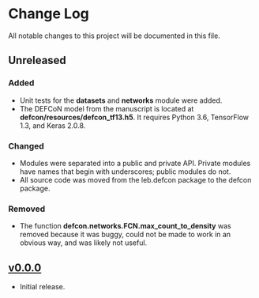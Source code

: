 # Change Log
All notable changes to this project will be documented in this file.

## Unreleased
### Added
- Unit tests for the **datasets** and **networks** module were added.
- The DEFCoN model from the manuscript is located at **defcon/resources/defcon_tf13.h5**. It
  requires Python 3.6, TensorFlow 1.3, and Keras 2.0.8.

### Changed
- Modules were separated into a public and private API. Private
  modules have names that begin with underscores; public modules do
  not.
- All source code was moved from the leb.defcon package to the defcon
  package.
  
### Removed
- The function **defcon.networks.FCN.max_count_to_density** was removed because it was buggy,
  could not be made to work in an obvious way, and was likely not useful.

## [v0.0.0]
- Initial release.

[v0.0.0]: https://github.com/LEB-EPFL/DEFCoN/releases/tag/v0.0.0
